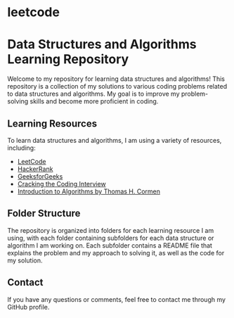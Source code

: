 # leetcode
# Data Structures and Algorithms Learning Repository

Welcome to my repository for learning data structures and algorithms! This repository is a collection of my solutions to various coding problems related to data structures and algorithms. My goal is to improve my problem-solving skills and become more proficient in coding.

## Learning Resources

To learn data structures and algorithms, I am using a variety of resources, including:

- [LeetCode](https://leetcode.com/)
- [HackerRank](https://www.hackerrank.com/)
- [GeeksforGeeks](https://www.geeksforgeeks.org/)
- [Cracking the Coding Interview](http://www.crackingthecodinginterview.com/)
- [Introduction to Algorithms by Thomas H. Cormen](https://mitpress.mit.edu/books/introduction-algorithms-third-edition)

## Folder Structure

The repository is organized into folders for each learning resource I am using, with each folder containing subfolders for each data structure or algorithm I am working on. Each subfolder contains a README file that explains the problem and my approach to solving it, as well as the code for my solution.

## Contact

If you have any questions or comments, feel free to contact me through my GitHub profile.
